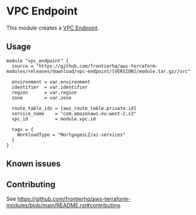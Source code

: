 # VPC Endpoint

This module creates a [VPC Endpoint](https://registry.terraform.io/providers/hashicorp/aws/latest/docs/resources/vpc_endpoint).

## Usage

```hcl
module "vpc_endpoint" {
  source = "https://github.com/frontierhq/aws-terraform-modules/releases/download/vpc-endpoint/[VERSION]/module.tar.gz//src"

  environment = var.environment
  identifier  = var.identifier
  region      = var.region
  zone        = var.zone

  route_table_ids = [aws_route_table.private.id]
  service_name    = "com.amazonaws.eu-west-2.s3"
  vpc_id          = module.vpc.id

  tags = {
    WorkloadType = "MortgagesLZ/ai-services"
  }
}
```

## Known issues

## Contributing

See <https://github.com/frontierhq/aws-terraform-modules/blob/main/README.rst#contributing>.
